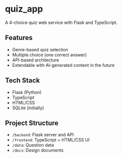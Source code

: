 # quiz_app
A 4-choice quiz web service with Flask and TypeScript.

## Features

- Genre-based quiz selection
- Multiple choice (one correct answer)
- API-based architecture
- Extendable with AI-generated content in the future

## Tech Stack

- Flask (Python)
- TypeScript
- HTML/CSS
- SQLite (initially)

## Project Structure

- `/backend`: Flask server and API
- `/frontend`: TypeScript + HTML/CSS UI
- `/data`: Question data
- `/docs`: Design documents